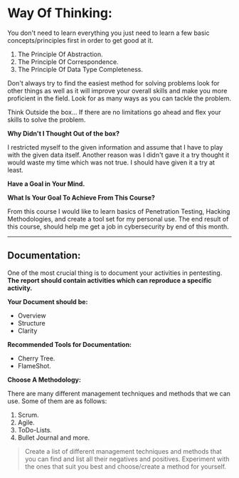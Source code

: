 # Way Of Thinking:

You don't need to learn everything you just need to learn a few basic
concepts/principles first in order to get good at it.

1. The Principle Of Abstraction.
1. The Principle Of Correspondence.
1. The Principle Of Data Type Completeness.

Don't always try to find the easiest method for solving problems look
for other things as well as it will improve your overall skills and make
you more proficient in the field. Look for as many ways as you can
tackle the problem.

Think Outside the box... If there are no limitations go ahead and flex
your skills to solve the problem.

**Why Didn't I Thought Out of the box?**

I restricted myself to the given information and assume that I have to
play with the given data itself. Another reason was I didn't gave it a
try thought it would waste my time which was not true. I should have
given it a try at least.

**Have a Goal in Your Mind.**

**What Is Your Goal To Achieve From This Course?**

From this course I would like to learn basics of Penetration Testing,
Hacking Methodologies, and create a tool set for my personal use. The
end result of this course, should help me get a job in cybersecurity by
end of this month.

----

## Documentation:

One of the most crucial thing is to document your activities in
pentesting. **The report should contain activities which can reproduce a
specific activity.**

**Your Document should be:**

* Overview
* Structure
* Clarity

**Recommended Tools for Documentation:**

* Cherry Tree.
* FlameShot.

**Choose A Methodology:**

There are many different management techniques and methods that we can use. Some of them are as follows:
1. Scrum.
1. Agile.
1. ToDo-Lists.
1. Bullet Journal and more.

> Create a list of different management techniques and methods that you can find and list all their negatives and positives.
> Experiment with the ones that suit you best and choose/create a method for yourself.
